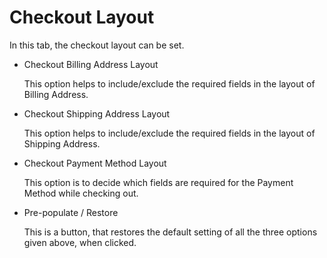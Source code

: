 # Checkout Layout

In this tab, the checkout layout can be set.

* Checkout Billing Address Layout

    This option helps to include/exclude the required fields in the layout of Billing Address.
    
* Checkout Shipping Address Layout

    This option helps to include/exclude the required fields in the layout of Shipping Address.
    
* Checkout Payment Method Layout

    This option is to decide which fields are required for the Payment Method while checking out.
    
* Pre-populate / Restore

    This is a button, that restores the default setting of all the three options given above, when clicked.